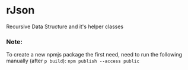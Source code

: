 # rJson

Recursive Data Structure and it's helper classes

### Note:

To create a new npmjs package the first need, need to run the following manually (after `p build`):
`npm publish --access public`
